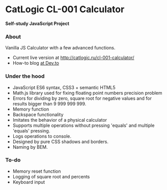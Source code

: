 # CatLogic CL-001 Calculator
**Self-study JavaScript Project**

### About

Vanilla JS Calculator with a few advanced functions.
* Current live version at http://catlogic.ru/cl-001-calculator/
* How-to blog [at Dev.to](https://dev.to/cat__logic/styling-the-catlogic-calculator-in-css-d7i)

### Under the hood

* JavaScript ES6 syntax, CSS3 + semantic HTML5
* Math.js library used for fixing floating point numbers precision problem
* Errors for dividing by zero, square root for negative values and for results bigger than 9 999 999 999.
* Memory function
* Backspace functionality
* Imitates the behavior of a physical calculator
* Supports multiple operations without pressing 'equals' and multiple 'equals' pressing.
* Logs operations to console.
* Designed by pure CSS shadows and borders.
* Naming by BEM.

### To-do

* Memory reset function
* Logging of square root and percents
* Keyboard input
